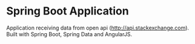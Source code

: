 # Spring Boot Application
Application receiving data from open api (http://api.stackexchange.com).
Built with Spring Boot, Spring Data and AngularJS.

